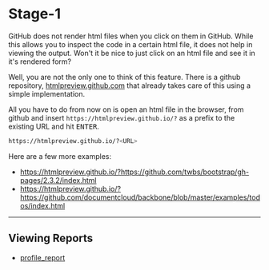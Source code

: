 # Stage-1

GitHub does not render html files when you click on them in GitHub. While this allows you to inspect the code in a certain html file, it does not help in viewing the output. Won't it be nice to just click on an html file and see it in it's rendered form?

Well, you are not the only one to think of this feature. There is a github repository, [htmlpreview.github.com][#htmlpreview] that already takes care of this using a simple implementation.

[#htmlpreview]: https://github.com/htmlpreview/htmlpreview.github.com

All you have to do from now on is open an html file in the browser, from github and insert `https://htmlpreview.github.io/?` as a prefix to the existing URL and hit <kbd>ENTER</kbd>.

```bash
https://htmlpreview.github.io/?<URL>
```

Here are a few more examples:  

+ https://htmlpreview.github.io/?https://github.com/twbs/bootstrap/gh-pages/2.3.2/index.html
+ https://htmlpreview.github.io/?https://github.com/documentcloud/backbone/blob/master/examples/todos/index.html

---

## Viewing Reports

+ [profile_report][#profile-report]

[#profile-report]: https://htmlpreview.github.io/?https://github.com/sugatoray/Manning-Phishing-Websites-Detection/blob/master/src/stage1/profile_report.html
